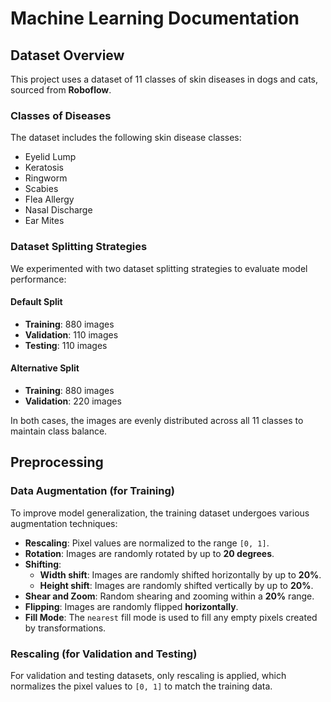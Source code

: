 # Machine Learning Documentation

## Dataset Overview

This project uses a dataset of 11 classes of skin diseases in dogs and cats, sourced from **Roboflow**.

### Classes of Diseases

The dataset includes the following skin disease classes:

- Eyelid Lump
- Keratosis
- Ringworm
- Scabies
- Flea Allergy
- Nasal Discharge
- Ear Mites

### Dataset Splitting Strategies

We experimented with two dataset splitting strategies to evaluate model performance:

#### Default Split
- **Training**: 880 images
- **Validation**: 110 images
- **Testing**: 110 images

#### Alternative Split
- **Training**: 880 images
- **Validation**: 220 images

In both cases, the images are evenly distributed across all 11 classes to maintain class balance.

## Preprocessing

### Data Augmentation (for Training)
To improve model generalization, the training dataset undergoes various augmentation techniques:

- **Rescaling**: Pixel values are normalized to the range `[0, 1]`.
- **Rotation**: Images are randomly rotated by up to **20 degrees**.
- **Shifting**:
  - **Width shift**: Images are randomly shifted horizontally by up to **20%**.
  - **Height shift**: Images are randomly shifted vertically by up to **20%**.
- **Shear and Zoom**: Random shearing and zooming within a **20%** range.
- **Flipping**: Images are randomly flipped **horizontally**.
- **Fill Mode**: The `nearest` fill mode is used to fill any empty pixels created by transformations.

### Rescaling (for Validation and Testing)
For validation and testing datasets, only rescaling is applied, which normalizes the pixel values to `[0, 1]` to match the training data.
